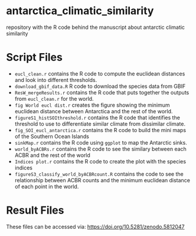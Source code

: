 # antarctica_climatic_similarity
repository with the R code behind the manuscript about antarctic climatic similarity
# Script Files
- `eucl_clean.r` contains the R code to compute the euclidean distances and look into different thresholds.
- `download_gbif_data.R` R code to download the species data from GBIF
- `ResW_mergeResults.r` contains the R code that puts together the outputs from `eucl_clean.r` for the world.
- `fig World eucl dist.r` creates the figure showing the minimum euclidean distance between Antarctica and the rest of the world.
- `figureS1_histSOIthreshold.r` contains the R code that identifies the threshold to use to differentiate similar climate from dissimilar climate.
- `fig_SOI_eucl_antarctica.r` contains the R code to build the mini maps of the Southern Ocean Islands
- `sinkMap.r` contains the R code using `ggplot` to map the Antarctic sinks. 
- `world_byACBRs.r` contains the R code to see the similary between each ACBR and the rest of the world
- `Indices plot.r` contains the R code to create the plot with the species indices
- `figureS3_classify_world_byACBRcount.R` contains the code to see the relationship between ACBR counts and the minimum euclidean distance of each point in the world.

# Result Files
These files can be accessed via: https://doi.org/10.5281/zenodo.5812047
